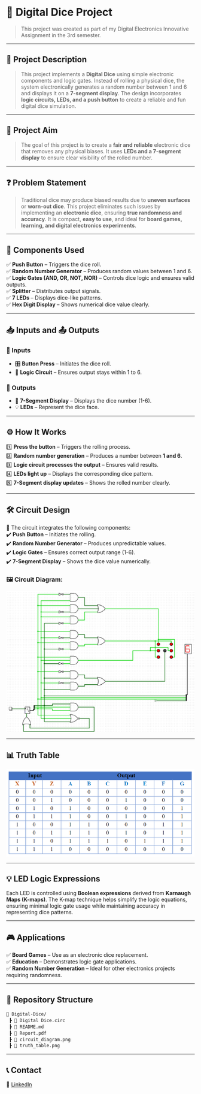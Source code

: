 # 🎲 **Digital Dice Project**

> This project was created as part of my Digital Electronics Innovative Assignment in the 3rd semester.

---

## 📜 Project Description
> This project implements a **Digital Dice** using simple electronic components and logic gates. Instead of rolling a physical dice, the system electronically generates a random number between 1 and 6 and displays it on a **7-segment display**. The design incorporates **logic circuits, LEDs, and a push button** to create a reliable and fun digital dice simulation.

---

## 🎯 Project Aim
> The goal of this project is to create a **fair and reliable** electronic dice that removes any physical biases. It uses **LEDs and a 7-segment display** to ensure clear visibility of the rolled number.

---

## ❓ Problem Statement
> Traditional dice may produce biased results due to **uneven surfaces** or **worn-out dice**. This project eliminates such issues by implementing an **electronic dice**, ensuring **true randomness and accuracy**. It is compact, **easy to use**, and ideal for **board games, learning, and digital electronics experiments**.

---

## 🔩 Components Used
✅ **Push Button** – Triggers the dice roll.  
✅ **Random Number Generator** – Produces random values between 1 and 6.  
✅ **Logic Gates (AND, OR, NOT, NOR)** – Controls dice logic and ensures valid outputs.  
✅ **Splitter** – Distributes output signals.  
✅ **7 LEDs** – Displays dice-like patterns.  
✅ **Hex Digit Display** – Shows numerical dice value clearly.  

---

## 📥 Inputs and 📤 Outputs
### 🔹 Inputs
- 🎛️ **Button Press** – Initiates the dice roll.
- 🔗 **Logic Circuit** – Ensures output stays within 1 to 6.

### 🔸 Outputs
- 🔢 **7-Segment Display** – Displays the dice number (1-6).
- 💡 **LEDs** – Represent the dice face.

---

## ⚙️ How It Works
1️⃣ **Press the button** – Triggers the rolling process.  
2️⃣ **Random number generation** – Produces a number between **1 and 6**.  
3️⃣ **Logic circuit processes the output** – Ensures valid results.  
4️⃣ **LEDs light up** – Displays the corresponding dice pattern.  
5️⃣ **7-Segment display updates** – Shows the rolled number clearly.  

---

## 🛠️ Circuit Design
🔹 The circuit integrates the following components:  
✔️ **Push Button** – Initiates the rolling.  
✔️ **Random Number Generator** – Produces unpredictable values.  
✔️ **Logic Gates** – Ensures correct output range (1-6).  
✔️ **7-Segment Display** – Shows the dice value numerically.  

### 🖼️ Circuit Diagram:
![Circuit Diagram](circuit_diagram.png)

---

## 📊 Truth Table
![Truth Table](truth_table.png)

---

## 💡 LED Logic Expressions
Each LED is controlled using **Boolean expressions** derived from **Karnaugh Maps (K-maps)**. The K-map technique helps simplify the logic equations, ensuring minimal logic gate usage while maintaining accuracy in representing dice patterns.

---

## 🎮 Applications
✅ **Board Games** – Use as an electronic dice replacement.  
✅ **Education** – Demonstrates logic gate applications.  
✅ **Random Number Generation** – Ideal for other electronics projects requiring randomness.  

---

## 📂 Repository Structure
```bash
📁 Digital-Dice/
 ┣ 📜 Digital Dice.circ
 ┣ 📜 README.md
 ┣ 📜 Report.pdf
 ┣ 📜 circuit_diagram.png
 ┣ 📜 truth_table.png

```

---

## 📞 Contact
🔗 [LinkedIn](https://www.linkedin.com/in/akshat-jingar/)  
